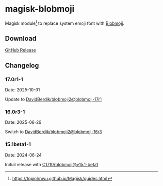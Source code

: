 # magisk-blobmoji

Magisk module[^1] to replace system emoji font with [Blobmoji](https://github.com/C1710/blobmoji).

## Download

[GitHub Release](https://github.com/rocka/magisk-blobmoji/releases/latest)

## Changelog

### 17.0r1-1

Date: 2025-10-01

Update to [DavidBerdik/blobmoji2@blobmoji-17r1](https://github.com/DavidBerdik/blobmoji2/releases/tag/blobmoji-17r1)


### 16.0r3-1

Date: 2025-06-29

Switch to [DavidBerdik/blobmoji2@blobmoji-16r3](https://github.com/DavidBerdik/blobmoji2/releases/tag/blobmoji-16r3)

### 15.1beta1-1

Date: 2024-06-24

Initial release with [C1710/blobmoji@v15.1-beta1](https://github.com/C1710/blobmoji/releases/tag/v15.1-beta1)

[^1]: https://topjohnwu.github.io/Magisk/guides.html
